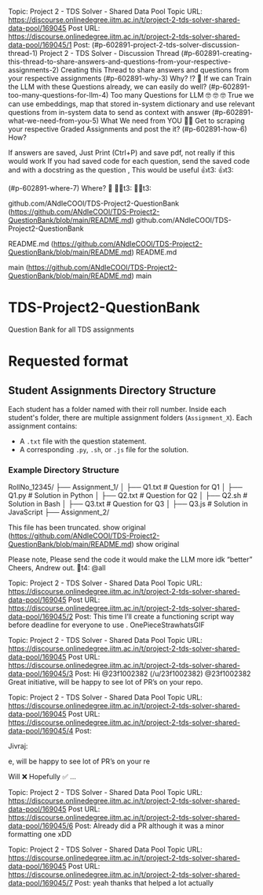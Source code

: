 Topic: Project 2 - TDS Solver - Shared Data Pool
Topic URL: https://discourse.onlinedegree.iitm.ac.in/t/project-2-tds-solver-shared-data-pool/169045
Post URL: https://discourse.onlinedegree.iitm.ac.in/t/project-2-tds-solver-shared-data-pool/169045/1
Post:   (#p-602891-project-2-tds-solver-discussion-thread-1) Project 2 - TDS Solver - Discussion Thread 
  (#p-602891-creating-this-thread-to-share-answers-and-questions-from-your-respective-assignments-2) Creating this Thread to share answers and questions from your respective assignments 
  (#p-602891-why-3) Why?  :interrobang: :thinking: 
 If we can Train the LLM with these Questions already, we can easily do well? 
  (#p-602891-too-many-questions-for-llm-4) Too many Questions for LLM  :nerd_face: :nerd_face: :nerd_face: 
 True we can use embeddings, map that stored in-system dictionary and use relevant questions from in-system data to send as context with answer 
  (#p-602891-what-we-need-from-you-5) What We need from YOU 🫵🏽 
 Get to scraping your respective Graded Assignments and post the it? 
  (#p-602891-how-6) How? 
 
 If answers are saved, Just Print (Ctrl+P) and save pdf, not really if this would work 
 If you had saved code for each question, send the saved code and with a docstring as the question , This would be useful  :+1:t3: :+1:t3: 
 
  (#p-602891-where-7) Where? :thinking: :man_shrugging:t3: :man_shrugging:t3: 
 
 
 github.com/ANdIeCOOl/TDS-Project2-QuestionBank (https://github.com/ANdIeCOOl/TDS-Project2-QuestionBank/blob/main/README.md) github.com/ANdIeCOOl/TDS-Project2-QuestionBank 
 
 
 README.md (https://github.com/ANdIeCOOl/TDS-Project2-QuestionBank/blob/main/README.md) README.md 
 
 main (https://github.com/ANdIeCOOl/TDS-Project2-QuestionBank/blob/main/README.md) main 
 
 # TDS-Project2-QuestionBank
Question Bank for all TDS assignments

# Requested format
## Student Assignments Directory Structure

Each student has a folder named with their roll number. Inside each student's folder, there are multiple assignment folders (`Assignment_X`). Each assignment contains:
- A `.txt` file with the question statement.
- A corresponding `.py`, `.sh`, or `.js` file for the solution.

### Example Directory Structure
RollNo_12345/
├── Assignment_1/
│   ├── Q1.txt    # Question for Q1
│   ├── Q1.py     # Solution in Python
│   ├── Q2.txt    # Question for Q2
│   ├── Q2.sh     # Solution in Bash
│   ├── Q3.txt    # Question for Q3
│   ├── Q3.js     # Solution in JavaScript
├── Assignment_2/
 



  This file has been truncated.  show original (https://github.com/ANdIeCOOl/TDS-Project2-QuestionBank/blob/main/README.md) show original 
 
 
 
 
 Please note, Please send the code it would make the LLM more idk “better” 
 Cheers, 
Andrew out.  :facepunch:t4: 
 @all 

Topic: Project 2 - TDS Solver - Shared Data Pool
Topic URL: https://discourse.onlinedegree.iitm.ac.in/t/project-2-tds-solver-shared-data-pool/169045
Post URL: https://discourse.onlinedegree.iitm.ac.in/t/project-2-tds-solver-shared-data-pool/169045/2
Post:  This time I’ll create a functioning script way before deadline for everyone to use . 
 OnePieceStrawhatsGIF 

Topic: Project 2 - TDS Solver - Shared Data Pool
Topic URL: https://discourse.onlinedegree.iitm.ac.in/t/project-2-tds-solver-shared-data-pool/169045
Post URL: https://discourse.onlinedegree.iitm.ac.in/t/project-2-tds-solver-shared-data-pool/169045/3
Post:  Hi  @23f1002382 (/u/23f1002382) @23f1002382 
 Great initiative, will be happy to see lot of PR’s on your repo. 

Topic: Project 2 - TDS Solver - Shared Data Pool
Topic URL: https://discourse.onlinedegree.iitm.ac.in/t/project-2-tds-solver-shared-data-pool/169045
Post URL: https://discourse.onlinedegree.iitm.ac.in/t/project-2-tds-solver-shared-data-pool/169045/4
Post:  
 
 
   Jivraj: 
 
 e, will be happy to see lot of PR’s on your re 
 
 Will  :x: 
Hopefully  :white_check_mark: 
… 

Topic: Project 2 - TDS Solver - Shared Data Pool
Topic URL: https://discourse.onlinedegree.iitm.ac.in/t/project-2-tds-solver-shared-data-pool/169045
Post URL: https://discourse.onlinedegree.iitm.ac.in/t/project-2-tds-solver-shared-data-pool/169045/6
Post:  Already did a PR although it was a minor formatting one xDD 

Topic: Project 2 - TDS Solver - Shared Data Pool
Topic URL: https://discourse.onlinedegree.iitm.ac.in/t/project-2-tds-solver-shared-data-pool/169045
Post URL: https://discourse.onlinedegree.iitm.ac.in/t/project-2-tds-solver-shared-data-pool/169045/7
Post:  yeah thanks that helped a lot actually 
